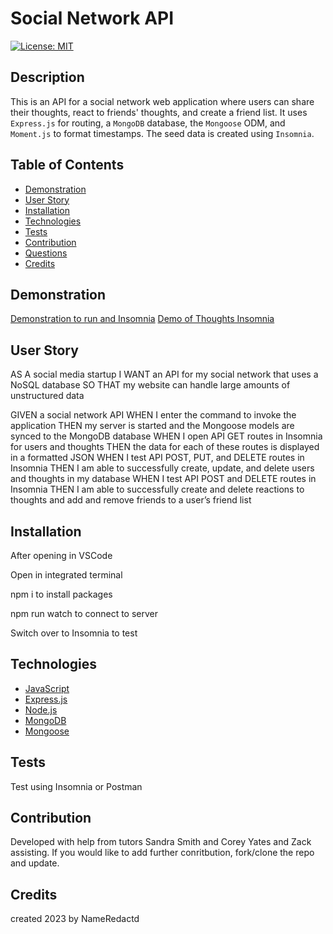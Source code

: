 # Social Network API 

[![License: MIT](https://img.shields.io/badge/License-MIT-blue.svg)](https://github.com/RedactdName/socialNetworkAPI.git)

## Description 

This is an API for a social network web application where users can share their thoughts, react to friends' thoughts, and create a friend list. It uses `Express.js` for routing, a `MongoDB` database, the `Mongoose` ODM, and `Moment.js` to format timestamps. The seed data is created using `Insomnia`.


## Table of Contents 

- [Demonstration](#demonstration)
- [User Story](#user-story)
- [Installation](#installation)
- [Technologies](#technologies)
- [Tests](#tests)
- [Contribution](#contribution)
- [Questions](#questions)
- [Credits](#credits)

## Demonstration 
[Demonstration to run and Insomnia](https://drive.google.com/file/d/1cLkZr2X6gd7C9O344uJdvhzR84eZQM5K/view)
[Demo of Thoughts Insomnia](https://drive.google.com/file/d/1kmt5fgAMCRpIn8PrLptVetYce-Fq-ofo/view)


## User Story 

AS A social media startup
I WANT an API for my social network that uses a NoSQL database
SO THAT my website can handle large amounts of unstructured data


GIVEN a social network API
WHEN I enter the command to invoke the application
THEN my server is started and the Mongoose models are synced to the MongoDB database
WHEN I open API GET routes in Insomnia for users and thoughts
THEN the data for each of these routes is displayed in a formatted JSON
WHEN I test API POST, PUT, and DELETE routes in Insomnia
THEN I am able to successfully create, update, and delete users and thoughts in my database
WHEN I test API POST and DELETE routes in Insomnia
THEN I am able to successfully create and delete reactions to thoughts and add and remove friends to a user’s friend list


## Installation
After opening in VSCode

Open in integrated terminal

npm i to install packages

npm run watch to connect to server

Switch over to Insomnia to test

## Technologies

- [JavaScript](https://developer.mozilla.org/en-US/docs/Web/JavaScript)
- [Express.js](https://expressjs.com/)
- [Node.js](https://nodejs.org/en/)
- [MongoDB](https://www.mongodb.com/)
- [Mongoose](https://mongoosejs.com/)

## Tests

Test using Insomnia or Postman

## Contribution

Developed with help from tutors Sandra Smith and Corey Yates and Zack assisting. If you would like to add further conritbution, fork/clone the repo and update.

## Credits
created 2023 by NameRedactd